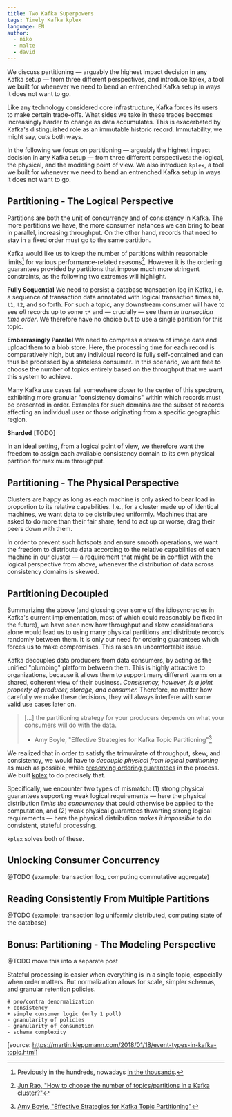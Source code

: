 ```yaml
---
title: Two Kafka Superpowers
tags: Timely Kafka kplex
language: EN
author:
  - niko
  - malte
  - david
---
```


We discuss partitioning — arguably the highest impact decision in any
Kafka setup — from three different perspectives, and introduce kplex,
a tool we built for whenever we need to bend an entrenched Kafka setup
in ways it does not want to go.

<!--abstract-->

Like any technology considered core infrastructure, Kafka forces its
users to make certain trade-offs. What sides we take in these trades
becomes increasingly harder to change as data accumulates. This is
exacerbated by Kafka's distinguished role as an immutable historic
record. Immutability, we might say, cuts both ways. 

In the following we focus on partitioning — arguably the highest
impact decision in any Kafka setup — from three different
perspectives: the logical, the physical, and the modeling point of
view. We also introduce `kplex`, a tool we built for whenever we need
to bend an entrenched Kafka setup in ways it does not want to go.

## Partitioning - The Logical Perspective

Partitions are both the unit of concurrency and of consistency in
Kafka. The more partitions we have, the more consumer instances we can
bring to bear in parallel, increasing throughput. On the other hand,
records that need to stay in a fixed order must go to the same
partition.

Kafka would like us to keep the number of partitions within reasonable
limits[^partition-limit] for various performance-related
reasons[^partition-performance]. However it is the ordering
guarantees provided by partitions that impose much more stringent
constraints, as the following two extremes will highlight.

**Fully Sequential** We need to persist a database transaction log in
Kafka, i.e. a sequence of transaction data annotated with logical
transaction times `t0`, `t1`, `t2`, and so forth. For such a topic,
any downstream consumer will have to see *all* records up to some `t*`
and — crucially — see them *in transaction time order*. We therefore
have no choice but to use a single partition for this topic.

**Embarrasingly Parallel** We need to compress a stream of image data
and upload them to a blob store. Here, the processing time for each
record is comparatively high, but any individual record is fully
self-contained and can thus be processed by a stateless consumer. In
this scenario, we are free to choose the number of topics entirely
based on the throughput that we want this system to achieve.

Many Kafka use cases fall somewhere closer to the center of this
spectrum, exhibiting more granular "consistency domains" within which
records must be presented in order. Examples for such domains are the
subset of records affecting an individual user or those originating
from a specific geographic region.

**Sharded** [TODO]

In an ideal setting, from a logical point of view, we therefore want
the freedom to assign each available consistency domain to its own
physical partition for maximum throughput.

## Partitioning - The Physical Perspective

Clusters are happy as long as each machine is only asked to bear load
in proportion to its relative capabilities. I.e., for a cluster made
up of identical machines, we want data to be distributed
uniformly. Machines that are asked to do more than their fair share,
tend to act up or worse, drag their peers down with them.

In order to prevent such hotspots and ensure smooth operations, we
want the freedom to distribute data according to the relative
capabilities of each machine in our cluster — a requirement that might
be in conflict with the logical perspective from above, whenever the
distribution of data across consistency domains is skewed.

## Partitioning Decoupled

Summarizing the above (and glossing over some of the idiosyncracies in
Kafka's current implementation, most of which could reasonably be
fixed in the future), we have seen now how throughput and skew
considerations alone would lead us to using many physical partitions
and distribute records randomly between them. It is only our need for
ordering guarantees which forces us to make compromises. This raises
an uncomfortable issue.

Kafka decouples data producers from data consumers, by acting as the
unified "plumbing" platform between them. This is highly attractive to
organizations, because it allows them to support many different teams
on a shared, coherent view of their business. *Consistency, however,
is a joint property of producer, storage, and consumer.* Therefore, no
matter how carefully we make these decisions, they will always
interfere with some valid use cases later on.

> [...] the partitioning strategy for your producers depends on what
> your consumers will do with the data.
>
> - Amy Boyle, "Effective Strategies for Kafka Topic Partitioning"[^newrelic]

We realized that in order to satisfy the trimuvirate of throughput,
skew, and consistency, we would have to *decouple physical from
logical partitioning* as much as possible, while <u>preserving
ordering guarantees</u> in the process. We built
[kplex](https://www.clockworks.io/kplex/) to do precisely that.

Specifically, we encounter two types of mismatch: (1) strong physical
guarantees supporting weak logical requirements — here the physical
distribution *limits the concurrency* that could otherwise be applied
to the computation, and (2) weak physical guarantees thwarting strong
logical requirements — here the physical distribution *makes it
impossible* to do consistent, stateful processing.

`kplex` solves both of these.

## Unlocking Consumer Concurrency

@TODO (example: transaction log, computing commutative aggregate)

## Reading Consistently From Multiple Partitions

@TODO (example: transaction log uniformly distributed, computing state
of the database)

## Bonus: Partitioning - The Modeling Perspective

@TODO move this into a separate post

Stateful processing is easier when everything is in a single topic,
especially when order matters. But normalization allows for scale,
simpler schemas, and granular retention policies.

```
# pro/contra denormalization
+ consistency
+ simple consumer logic (only 1 poll)
- granularity of policies
- granularity of consumption
- schema complexity
```

[source: https://martin.kleppmann.com/2018/01/18/event-types-in-kafka-topic.html]

[^partition-limit]: Previously in the hundreds, nowadays [in the thousands](https://www.confluent.io/blog/apache-kafka-supports-200k-partitions-per-cluster).
[^partition-performance]: [Jun Rao, "How to choose the number of topics/partitions in a Kafka cluster?"](https://www.confluent.io/blog/how-choose-number-topics-partitions-kafka-cluster)
[^newrelic]: [Amy Boyle, "Effective Strategies for Kafka Topic Partitioning"](https://blog.newrelic.com/engineering/effective-strategies-kafka-topic-partitioning/)

